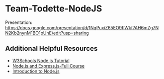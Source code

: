 # Team-Todette-NodeJS
Presentation: https://docs.google.com/presentation/d/1NqPuxiZ65EO9flWkf7AH6mZg7NN2Kb2nynM1BO1pUhE/edit?usp=sharing

## Additional Helpful Resources
+ [W3Schools Node.js Tutorial](https://www.w3schools.com/nodejs/)
+ [Node.js and Express.js-Full Course](https://www.youtube.com/watch?v=Oe421EPjeBE)
+ [Introduction to Node.js](https://nodejs.dev/learn)
